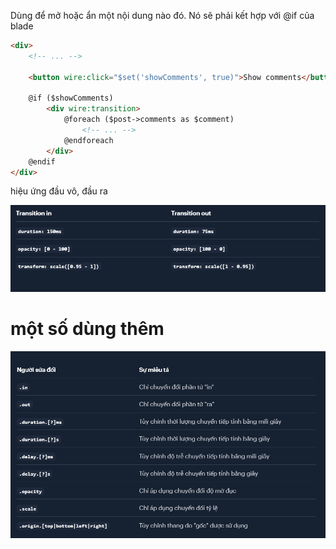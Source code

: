Dùng để mở hoặc ẩn một nội dung nào đó. Nó sẽ phải kết hợp với @if của blade

```html
<div>
    <!-- ... -->
 
    <button wire:click="$set('showComments', true)">Show comments</button>
 
    @if ($showComments)
        <div wire:transition> 
            @foreach ($post->comments as $comment)
                <!-- ... -->
            @endforeach
        </div>
    @endif
</div>
```

hiệu ứng đầu vô, đầu ra

![alt text](../image/hieu%20ung%20in%20out%20cua%20transition.png)

# một số dùng thêm

![alt text](../image/action%20transition.png)